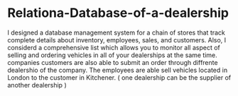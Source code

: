 # Relationa-Database-of-a-dealership

I designed a database management system for a  chain of stores that track complete details about inventory, employees, sales, and customers. Also, I considerd a comprehensive list which allows you to monitor all aspect of selling and ordering vehicles in all of your dealerships at the same time. companies customers are also able to submit an order through diffrente dealershio of the company. The employees are able sell vehicles located in London to the customer in Kitchener. ( one dealership can be the supplier of another dealership )
